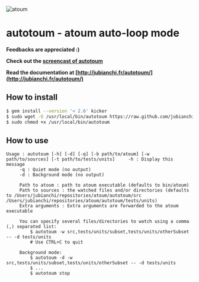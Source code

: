 ![atoum](http://downloads.atoum.org/images/logo.png)

# autotoum - atoum auto-loop mode

**Feedbacks are appreciated :)**

**Check out the [screencast of autotoum](http://youtu.be/Rwp91TwkmsE)**

**Read the documentation at [http://jubianchi.fr/autotoum/](http://jubianchi.fr/autotoum/)**

## How to install

```sh
$ gem install --version '< 2.6' kicker
$ sudo wget -O /usr/local/bin/autotoum https://raw.github.com/jubianchi/autotoum/master/autotoum
$ sudo chmod +x /usr/local/bin/autotoum
```

## How to use

```
Usage : autotoum [-h] [-d] [-q] [-b path/to/atoum] [-w path/to/sources] [-t path/to/tests/units]     -h : Display this message
     -q : Quiet mode (no output)
     -d : Background mode (no output)

     Path to atoum : path to atoum executable (defaults to bin/atoum)
     Path to sources : the watched files and/or directories (defaults to /Users/jubianchi/repositories/atoum/autotoum/src /Users/jubianchi/repositories/atoum/autotoum/tests/units)
     Extra arguments : Extra arguments are forwarded to the atoum executable

     You can specify several files/directories to watch using a comma (,) separated list:
         $ autotoum -w src,tests/units/subset,tests/units/otherSubset -- -d tests/units
         # Use CTRL+C to quit

     Background mode:
         $ autotoum -d -w src,tests/units/subset,tests/units/otherSubset -- -d tests/units
         $ ...
         $ autotoum stop
```